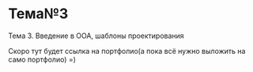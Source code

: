 # Тема№3
Тема 3. Введение в ООА, шаблоны проектирования

Скоро тут будет ссылка на портфолио(а пока всё нужно выложить на само портфолио) =)
